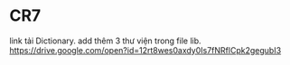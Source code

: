 # CR7
link tải Dictionary.
add thêm 3 thư viện trong file lib.
https://drive.google.com/open?id=12rt8wes0axdy0Is7fNRflCpk2gegubI3
